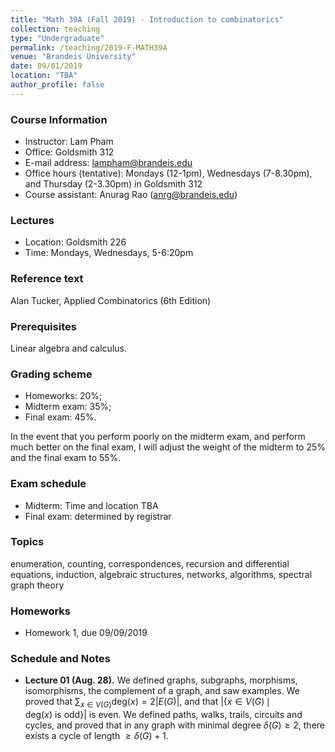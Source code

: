 ```yaml
---
title: "Math 39A (Fall 2019) - Introduction to combinatorics"
collection: teaching
type: "Undergraduate"
permalink: /teaching/2019-F-MATH39A
venue: "Brandeis University"
date: 09/01/2019
location: "TBA"
author_profile: false
---
```


### Course Information

* Instructor: Lam Pham
* Office: Goldsmith 312
* E-mail address: lampham@brandeis.edu
* Office hours (tentative): Mondays (12-1pm), Wednesdays (7-8.30pm), and Thursday (2-3.30pm) in Goldsmith 312
* Course assistant: Anurag Rao (anrg@brandeis.edu)

### Lectures

* Location: Goldsmith 226
* Time: Mondays, Wednesdays, 5-6:20pm

### Reference text

Alan Tucker, Applied Combinatorics (6th Edition)

### Prerequisites
Linear algebra and calculus.

### Grading scheme

* Homeworks: 20%;
* Midterm exam: 35%;
* Final exam: 45%.

In the event that you perform poorly on the midterm exam, and perform much better on the final exam,
I will adjust the weight of the midterm to 25% and the final exam to 55%.

### Exam schedule

* Midterm: Time and location TBA
* Final exam: determined by registrar

### Topics
enumeration, counting, correspondences, recursion and differential equations, induction,
algebraic structures, networks, algorithms, spectral graph theory

### Homeworks

* Homework 1, due 09/09/2019

### Schedule and Notes

* __Lecture 01 (Aug. 28).__ We defined graphs, subgraphs, morphisms, isomorphisms, the complement of a graph, and saw examples. We proved that $\sum_{x\in V(G)}\mathrm{deg}(x)=2\lvert E(G)\rvert$, and that $\lvert\lbrace x\in V(G)\,\mid\, \mathrm{deg}(x)~\mathrm{is}~\mathrm{odd}\rbrace\rvert$ is even. We defined paths, walks, trails, circuits and cycles, and proved that in any graph with minimal degree $\delta(G)\geq 2$, there exists a cycle of length $\geq \delta(G)+1$.

<!---
* Lecture 02 (Sep. 04). 
* Lecture 03 (Sep. 09). 
* Lecture 04 (Sep. 11). 
* Lecture 05 (Sep. 16). 
* Lecture 06 (Sep. 18). 
* Lecture 07 (Sep. 23). 
* Lecture 08 (Sep. 25). 
* Lecture 09 (Oct. 02). 
* Lecture 10 (Oct. 03). 
* Lecture 11 (Oct. 07). 
* Lecture 12 (Oct. 15). 
* Lecture 13 (Oct. 16). 
* Lecture 14 (Oct. 23). 
* Lecture 15 (Oct. 28). 
* Lecture 16 (Oct. 30). 
* Lecture 17 (Nov. 04). 
* Lecture 18 (Nov. 06). 
* Lecture 19 (Nov. 11). 
* Lecture 20 (Nov. 13). 
* Lecture 21 (Nov. 18). 
* Lecture 22 (Nov. 20). 
* Lecture 23 (Nov. 25). 
* Lecture 24 (Dec. 02). 
* Lecture 25 (Dec. 04). 
* Lecture 26 (Dec. 09). 
--->
